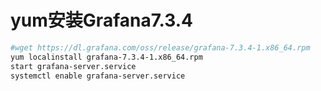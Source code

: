 # yum安装Grafana7.3.4

```bash
#wget https://dl.grafana.com/oss/release/grafana-7.3.4-1.x86_64.rpm
yum localinstall grafana-7.3.4-1.x86_64.rpm
start grafana-server.service
systemctl enable grafana-server.service
```